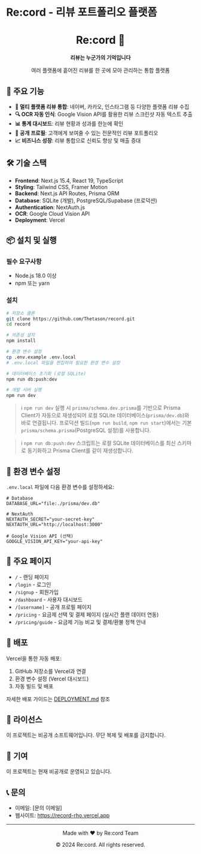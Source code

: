 # Re:cord - 리뷰 포트폴리오 플랫폼

<div align="center">
  <h1>Re:cord 📝</h1>
  <p><strong>리뷰는 누군가의 기억입니다</strong></p>
  <p>여러 플랫폼에 흩어진 리뷰를 한 곳에 모아 관리하는 통합 플랫폼</p>
</div>

## 🚀 주요 기능

- **📱 멀티 플랫폼 리뷰 통합**: 네이버, 카카오, 인스타그램 등 다양한 플랫폼 리뷰 수집
- **🔍 OCR 자동 인식**: Google Vision API를 활용한 리뷰 스크린샷 자동 텍스트 추출
- **📊 통계 대시보드**: 리뷰 현황과 성과를 한눈에 확인
- **🔗 공개 프로필**: 고객에게 보여줄 수 있는 전문적인 리뷰 포트폴리오
- **📈 비즈니스 성장**: 리뷰 통합으로 신뢰도 향상 및 매출 증대

## 🛠 기술 스택

- **Frontend**: Next.js 15.4, React 19, TypeScript
- **Styling**: Tailwind CSS, Framer Motion
- **Backend**: Next.js API Routes, Prisma ORM
- **Database**: SQLite (개발), PostgreSQL/Supabase (프로덕션)
- **Authentication**: NextAuth.js
- **OCR**: Google Cloud Vision API
- **Deployment**: Vercel

## 📦 설치 및 실행

### 필수 요구사항
- Node.js 18.0 이상
- npm 또는 yarn

### 설치
```bash
# 저장소 클론
git clone https://github.com/Thetason/record.git
cd record

# 의존성 설치
npm install

# 환경 변수 설정
cp .env.example .env.local
# .env.local 파일을 편집하여 필요한 환경 변수 설정

# 데이터베이스 초기화 (로컬 SQLite)
npm run db:push:dev

# 개발 서버 실행
npm run dev
```

> ℹ️ `npm run dev` 실행 시 `prisma/schema.dev.prisma`를 기반으로 Prisma Client가 자동으로 재생성되어 로컬 SQLite 데이터베이스(`prisma/dev.db`)와 바로 연결됩니다. 프로덕션 빌드(`npm run build`, `npm run start`)에서는 기본 `prisma/schema.prisma`(PostgreSQL 설정)를 사용합니다.

> ℹ️ `npm run db:push:dev` 스크립트는 로컬 SQLite 데이터베이스를 최신 스키마로 동기화하고 Prisma Client를 같이 재생성합니다.

## 🔐 환경 변수 설정

`.env.local` 파일에 다음 환경 변수를 설정하세요:

```env
# Database
DATABASE_URL="file:./prisma/dev.db"

# NextAuth
NEXTAUTH_SECRET="your-secret-key"
NEXTAUTH_URL="http://localhost:3000"

# Google Vision API (선택)
GOOGLE_VISION_API_KEY="your-api-key"
```

## 📱 주요 페이지

- `/` - 랜딩 페이지
- `/login` - 로그인
- `/signup` - 회원가입
- `/dashboard` - 사용자 대시보드
- `/[username]` - 공개 프로필 페이지
- `/pricing` - 요금제 선택 및 결제 페이지 (실시간 플랜 데이터 연동)
- `/pricing/guide` - 요금제 기능 비교 및 결제/환불 정책 안내

## 🚀 배포

Vercel을 통한 자동 배포:
1. GitHub 저장소를 Vercel과 연결
2. 환경 변수 설정 (Vercel 대시보드)
3. 자동 빌드 및 배포

자세한 배포 가이드는 [DEPLOYMENT.md](./DEPLOYMENT.md) 참조

## 📄 라이선스

이 프로젝트는 비공개 소프트웨어입니다. 무단 복제 및 배포를 금지합니다.

## 🤝 기여

이 프로젝트는 현재 비공개로 운영되고 있습니다.

## 📞 문의

- 이메일: [문의 이메일]
- 웹사이트: https://record-rho.vercel.app

---

<div align="center">
  <p>Made with ❤️ by Re:cord Team</p>
  <p>© 2024 Re:cord. All rights reserved.</p>
</div>
